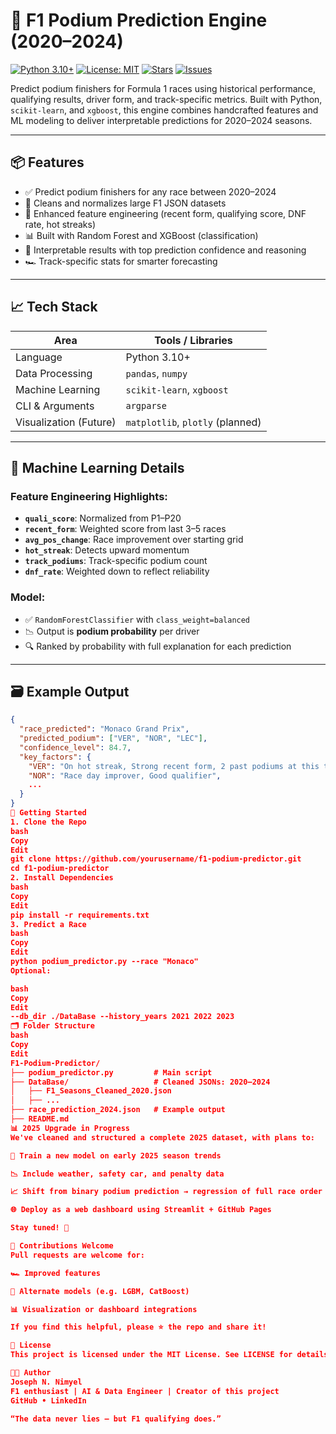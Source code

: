 # 🏁 F1 Podium Prediction Engine (2020–2024)

[![Python 3.10+](https://img.shields.io/badge/python-3.10%2B-blue.svg)](https://www.python.org/)
[![License: MIT](https://img.shields.io/badge/License-MIT-yellow.svg)](https://opensource.org/licenses/MIT)
[![Stars](https://img.shields.io/github/stars/yourusername/f1-podium-predictor?style=social)](https://github.com/yourusername/f1-podium-predictor/stargazers)
[![Issues](https://img.shields.io/github/issues/yourusername/f1-podium-predictor)](https://github.com/yourusername/f1-podium-predictor/issues)

Predict podium finishers for Formula 1 races using historical performance, qualifying results, driver form, and track-specific metrics. Built with Python, `scikit-learn`, and `xgboost`, this engine combines handcrafted features and ML modeling to deliver interpretable predictions for 2020–2024 seasons.

---

## 📦 Features

- ✅ Predict podium finishers for any race between 2020–2024
- 🧹 Cleans and normalizes large F1 JSON datasets
- 🧠 Enhanced feature engineering (recent form, qualifying score, DNF rate, hot streaks)
- 📊 Built with Random Forest and XGBoost (classification)
- 💬 Interpretable results with top prediction confidence and reasoning
- 🏎️ Track-specific stats for smarter forecasting

---

## 📈 Tech Stack

| Area                   | Tools / Libraries                |
| ---------------------- | -------------------------------- |
| Language               | Python 3.10+                     |
| Data Processing        | `pandas`, `numpy`                |
| Machine Learning       | `scikit-learn`, `xgboost`        |
| CLI & Arguments        | `argparse`                       |
| Visualization (Future) | `matplotlib`, `plotly` (planned) |

---

## 🧠 Machine Learning Details

### Feature Engineering Highlights:

- **`quali_score`**: Normalized from P1–P20
- **`recent_form`**: Weighted score from last 3–5 races
- **`avg_pos_change`**: Race improvement over starting grid
- **`hot_streak`**: Detects upward momentum
- **`track_podiums`**: Track-specific podium count
- **`dnf_rate`**: Weighted down to reflect reliability

### Model:

- ✅ `RandomForestClassifier` with `class_weight=balanced`
- 📉 Output is **podium probability** per driver
- 🔍 Ranked by probability with full explanation for each prediction

---

## 🗃️ Example Output

```json
{
  "race_predicted": "Monaco Grand Prix",
  "predicted_podium": ["VER", "NOR", "LEC"],
  "confidence_level": 84.7,
  "key_factors": {
    "VER": "On hot streak, Strong recent form, 2 past podiums at this track",
    "NOR": "Race day improver, Good qualifier",
    ...
  }
}
🚀 Getting Started
1. Clone the Repo
bash
Copy
Edit
git clone https://github.com/yourusername/f1-podium-predictor.git
cd f1-podium-predictor
2. Install Dependencies
bash
Copy
Edit
pip install -r requirements.txt
3. Predict a Race
bash
Copy
Edit
python podium_predictor.py --race "Monaco"
Optional:

bash
Copy
Edit
--db_dir ./DataBase --history_years 2021 2022 2023
🗂️ Folder Structure
bash
Copy
Edit
F1-Podium-Predictor/
├── podium_predictor.py         # Main script
├── DataBase/                   # Cleaned JSONs: 2020–2024
│   ├── F1_Seasons_Cleaned_2020.json
│   ├── ...
├── race_prediction_2024.json   # Example output
├── README.md
📊 2025 Upgrade in Progress
We've cleaned and structured a complete 2025 dataset, with plans to:

🎯 Train a new model on early 2025 season trends

📉 Include weather, safety car, and penalty data

📈 Shift from binary podium prediction → regression of full race order

🌐 Deploy as a web dashboard using Streamlit + GitHub Pages

Stay tuned! 🚦

🤝 Contributions Welcome
Pull requests are welcome for:

🏎️ Improved features

🤖 Alternate models (e.g. LGBM, CatBoost)

📊 Visualization or dashboard integrations

If you find this helpful, please ⭐ the repo and share it!

📄 License
This project is licensed under the MIT License. See LICENSE for details.

👨‍💻 Author
Joseph N. Nimyel
F1 enthusiast | AI & Data Engineer | Creator of this project
GitHub • LinkedIn

“The data never lies — but F1 qualifying does.”
```
